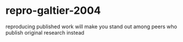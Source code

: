 # repro-galtier-2004
reproducing published work will make you stand out among peers who publish original research instead
